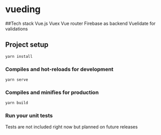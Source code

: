 # vueding

##Tech stack
Vue.js
Vuex
Vue router
Firebase as backend
Vuelidate for validations

## Project setup
```
yarn install
```

### Compiles and hot-reloads for development
```
yarn serve
```

### Compiles and minifies for production
```
yarn build
```

### Run your unit tests
Tests are not included right now but planned on future releases

